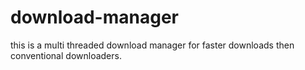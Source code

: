 # download-manager
this is a multi threaded download manager for faster downloads then conventional downloaders.
